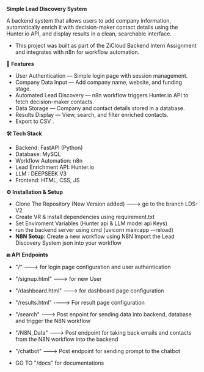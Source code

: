 **Simple Lead Discovery System**

A backend system that allows users to add company information, automatically enrich it with decision-maker contact details using the Hunter.io API, and display results in a clean, searchable interface.
- This project was built as part of the ZiCloud Backend Intern Assignment and integrates with n8n for workflow automation.


**📌 Features**
- User Authentication — Simple login page with session management.
- Company Data Input — Add company name, website, and funding stage.
- Automated Lead Discovery — n8n workflow triggers Hunter.io API to fetch decision-maker contacts. 
- Data Storage — Company and contact details stored in a database.
- Results Display — View, search, and filter enriched contacts.
- Export to CSV .


**🛠️ Tech Stack**
- Backend: FastAPI (Python)
- Database: MySQL 
- Workflow Automation: n8n
- Lead Enrichment API: Hunter.io
- LLM : DEEPSEEK V3
- Frontend: HTML, CSS, JS


**⚙️ Installation & Setup**
- Clone The Repository (New Version added) --->  go to the branch LDS-V2
- Create VR & install dependencies using requirement.txt
- Set Enviroment Variables (Hunter api & LLM model api Keys)
- run the backend server using cmd (uvicorn main:app --reload)
- **N8N Setup**:
    Create a new workflow using N8N
    Import the Lead Discovery System json into your workflow
  




**🔚 API Endpoints**  
- "/" ---> for login page configuration and user authentication
- "/signup.html" ---> for new User
- "/dashboard.html" ---> for dashboard page configuration
- "/results.html" ----> For result page configuration
- "/search" ---> Post enpoint for sending data into backend, database and trigger the N8N workflow
- "/N8N_Data" ---> Post endpoint for taking back emails and contacts from the N8N workflow into the backend
- "/chatbot" ---> Post endpoint for sending prompt to the chatbot

- GO TO "/docs" for documentations
  
  

